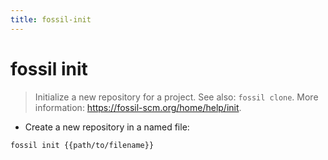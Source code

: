 ```yaml
---
title: fossil-init
---
```

# fossil init

> Initialize a new repository for a project.
> See also: `fossil clone`.
> More information: <https://fossil-scm.org/home/help/init>.

- Create a new repository in a named file:

`fossil init {{path/to/filename}}`
